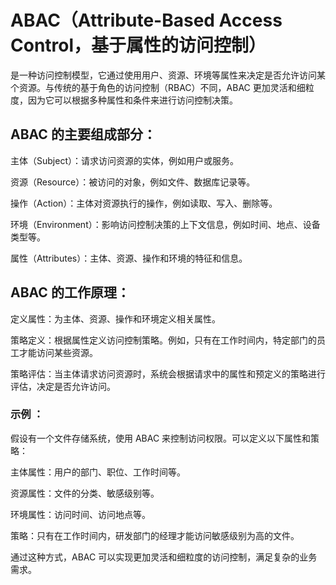 # ABAC（Attribute-Based Access Control，基于属性的访问控制）

是一种访问控制模型，它通过使用用户、资源、环境等属性来决定是否允许访问某个资源。与传统的基于角色的访问控制（RBAC）不同，ABAC 更加灵活和细粒度，因为它可以根据多种属性和条件来进行访问控制决策。

## ABAC 的主要组成部分：

主体（Subject）：请求访问资源的实体，例如用户或服务。

资源（Resource）：被访问的对象，例如文件、数据库记录等。

操作（Action）：主体对资源执行的操作，例如读取、写入、删除等。

环境（Environment）：影响访问控制决策的上下文信息，例如时间、地点、设备类型等。

属性（Attributes）：主体、资源、操作和环境的特征和信息。

## ABAC 的工作原理：

定义属性：为主体、资源、操作和环境定义相关属性。

策略定义：根据属性定义访问控制策略。例如，只有在工作时间内，特定部门的员工才能访问某些资源。

策略评估：当主体请求访问资源时，系统会根据请求中的属性和预定义的策略进行评估，决定是否允许访问。

### 示例 ：

假设有一个文件存储系统，使用 ABAC 来控制访问权限。可以定义以下属性和策略：

主体属性：用户的部门、职位、工作时间等。

资源属性：文件的分类、敏感级别等。

环境属性：访问时间、访问地点等。

策略：只有在工作时间内，研发部门的经理才能访问敏感级别为高的文件。

通过这种方式，ABAC 可以实现更加灵活和细粒度的访问控制，满足复杂的业务需求。